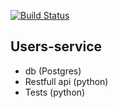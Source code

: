 [![Build Status](https://travis-ci.org/jbjouvin/TDDC.svg?branch=master)](https://travis-ci.org/jbjouvin/TDDC)

## Users-service

- db (Postgres)
- Restfull api (python)
- Tests (python)